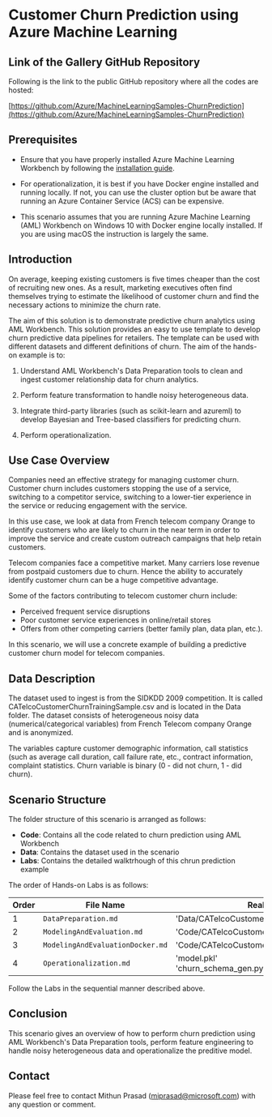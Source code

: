 # Customer Churn Prediction using Azure Machine Learning

## Link of the Gallery GitHub Repository
Following is the link to the public GitHub repository where all the codes are hosted:

[https://github.com/Azure/MachineLearningSamples-ChurnPrediction](https://github.com/Azure/MachineLearningSamples-ChurnPrediction)

## Prerequisites

* Ensure that you have properly installed Azure Machine Learning Workbench by following the [installation guide](./quick-start-installation.md).

* For operationalization, it is best if you have Docker engine installed and running locally. If not, you can use the cluster option but be aware that running an Azure Container Service (ACS) can be expensive.

* This scenario assumes that you are running Azure Machine Learning (AML) Workbench on Windows 10 with Docker engine locally installed. If you are using macOS the instruction is largely the same.

## Introduction
On average, keeping existing customers is five times cheaper than the cost of recruiting new ones. As a result, marketing executives often find themselves trying to estimate the likelihood of customer churn and find the necessary actions to minimize the churn rate.

The aim of this solution is to demonstrate predictive churn analytics using AML Workbench. This solution provides an easy to use template to develop churn predictive data pipelines for retailers. The template can be used with different datasets and different definitions of churn. The aim of the hands-on example is to:

1. Understand AML Workbench's Data Preparation tools to clean and ingest customer relationship data for churn analytics.

2. Perform feature transformation to handle noisy heterogeneous data.

3. Integrate third-party libraries (such as scikit-learn and azureml) to develop Bayesian and Tree-based classifiers for predicting churn.

4. Perform operationalization.

## Use Case Overview
Companies need an effective strategy for managing customer churn. Customer churn includes customers stopping the use of a service, switching to a competitor service, switching to a lower-tier experience in the service or reducing engagement with the service.

In this use case, we look at data from French telecom company Orange to identify customers who are likely to churn in the near term in order to improve the service and create custom outreach campaigns that help retain customers.

Telecom companies face a competitive market. Many carriers lose revenue from postpaid customers due to churn. Hence the ability to accurately identify customer churn can be a huge competitive advantage.

Some of the factors contributing to telecom customer churn include:

* Perceived frequent service disruptions
* Poor customer service experiences in online/retail stores
* Offers from other competing carriers (better family plan, data plan, etc.).

In this scenario, we will use a concrete example of building a predictive customer churn model for telecom companies.

## Data Description

The dataset used to ingest is from the SIDKDD 2009 competition. It is called CATelcoCustomerChurnTrainingSample.csv and is located in the Data folder. The dataset consists of heterogeneous noisy data (numerical/categorical variables) from French Telecom company Orange and is anonymized.

The variables capture customer demographic information, call statistics (such as average call duration, call failure rate, etc., contract information, complaint statistics. Churn variable is binary (0 - did not churn, 1 - did churn).

## Scenario Structure

The folder structure of this scenario is arranged as follows:

* **Code**: Contains all the code related to churn prediction using AML Workbench  
* **Data**: Contains the dataset used in the scenario 
* **Labs**: Contains the detailed walktrhough of this chrun prediction example

The order of Hands-on Labs is as follows:

| Order| File Name | Realted Files |
|--|-----------|------|
| 1 | `DataPreparation.md` | 'Data/CATelcoCustomerChurnTrainingSample.csv' |
| 2 | `ModelingAndEvaluation.md` | 'Code/CATelcoCustomerChurnModeling.py' |
| 3 | `ModelingAndEvaluationDocker.md` | 'Code/CATelcoCustomerChurnModelingDocker.py' |
| 4 | `Operationalization.md` | 'model.pkl'<br>'churn_schema_gen.py' |

Follow the Labs in the sequential manner described above.
## Conclusion
This scenario gives an overview of how to perform churn prediction using AML Workbench's Data Preparation tools, perform feature engineering to handle noisy heterogeneous data and operationalize the preditive model.

## Contact
Please feel free to contact Mithun Prasad (miprasad@microsoft.com) with any question or comment.
